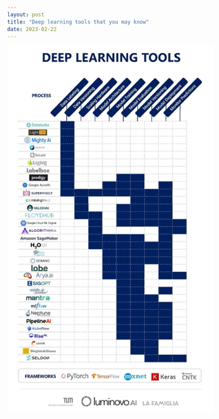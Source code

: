 ```yaml
---
layout: post
title: "Deep learning tools that you may know"
date: 2023-02-22
---
```


[![](/images/image-19.png)](https://media.licdn.com/dms/image/C5622AQHPlz_dHojlOg/feedshare-shrink_1280/0/1676964699590?e=1680134400&v=beta&t=njUk4MZuPQO5j-lRVktx1hBC6uu1pRDkFCFdvvcfO0k)
